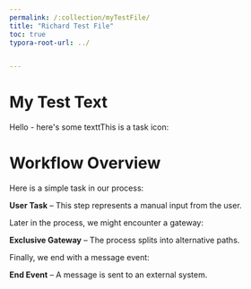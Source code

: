 ```yaml
---
permalink: /:collection/myTestFile/
title: "Richard Test File"
toc: true
typora-root-url: ../


---
```


# My Test Text

Hello - here's some texttThis is a task icon: <span class="bpmn-icon bpmn-icon-task-none"></span>

<span class="bpmn-icon bpmn-icon-task-none"></span>

# Workflow Overview

Here is a simple task in our process:

<span class="bpmn-icon bpmn-icon-task"></span> **User Task** – This step represents a manual input from the user.

Later in the process, we might encounter a gateway:

<span class="bpmn-icon bpmn-icon-gateway-xor"></span> **Exclusive Gateway** – The process splits into alternative paths.

Finally, we end with a message event:

<span class="bpmn-icon bpmn-icon-end-event-message"></span> **End Event** – A message is sent to an external system.